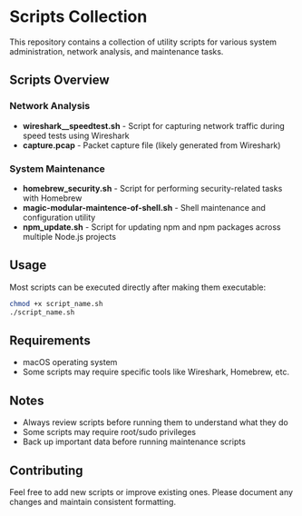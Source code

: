 # Scripts Collection

This repository contains a collection of utility scripts for various system administration, network analysis, and maintenance tasks.

## Scripts Overview

### Network Analysis
- **wireshark__speedtest.sh** - Script for capturing network traffic during speed tests using Wireshark
- **capture.pcap** - Packet capture file (likely generated from Wireshark)

### System Maintenance
- **homebrew_security.sh** - Script for performing security-related tasks with Homebrew
- **magic-modular-maintence-of-shell.sh** - Shell maintenance and configuration utility
- **npm_update.sh** - Script for updating npm and npm packages across multiple Node.js projects

## Usage

Most scripts can be executed directly after making them executable:

```bash
chmod +x script_name.sh
./script_name.sh
```

## Requirements

- macOS operating system
- Some scripts may require specific tools like Wireshark, Homebrew, etc.

## Notes

- Always review scripts before running them to understand what they do
- Some scripts may require root/sudo privileges
- Back up important data before running maintenance scripts

## Contributing

Feel free to add new scripts or improve existing ones. Please document any changes and maintain consistent formatting.
